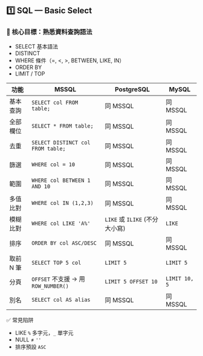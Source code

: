 ## 1️⃣ SQL — Basic Select

### 🎯 核心目標：熟悉資料查詢語法

- SELECT 基本語法
- DISTINCT
- WHERE 條件（=, <, >, BETWEEN, LIKE, IN）
- ORDER BY
- LIMIT / TOP

| 功能      | MSSQL                               | PostgreSQL                     | MySQL         |
| --------- | ----------------------------------- | ------------------------------ | ------------- |
| 基本查詢  | `SELECT col FROM table;`            | 同 MSSQL                       | 同 MSSQL      |
| 全部欄位  | `SELECT * FROM table;`              | 同 MSSQL                       | 同 MSSQL      |
| 去重      | `SELECT DISTINCT col FROM table;`   | 同 MSSQL                       | 同 MSSQL      |
| 篩選      | `WHERE col = 10`                    | 同 MSSQL                       | 同 MSSQL      |
| 範圍      | `WHERE col BETWEEN 1 AND 10`        | 同 MSSQL                       | 同 MSSQL      |
| 多值比對  | `WHERE col IN (1,2,3)`              | 同 MSSQL                       | 同 MSSQL      |
| 模糊比對  | `WHERE col LIKE 'A%'`               | `LIKE` 或 `ILIKE` (不分大小寫) | `LIKE`        |
| 排序      | `ORDER BY col ASC/DESC`             | 同 MSSQL                       | 同 MSSQL      |
| 取前 N 筆 | `SELECT TOP 5 col`                  | `LIMIT 5`                      | `LIMIT 5`     |
| 分頁      | `OFFSET` 不支援 → 用 `ROW_NUMBER()` | `LIMIT 5 OFFSET 10`            | `LIMIT 10, 5` |
| 別名      | `SELECT col AS alias`               | 同 MSSQL                       | 同 MSSQL      |

✅ 常見陷阱

- LIKE `%` 多字元，`_` 單字元
- NULL ≠ `''`
- 排序預設 `ASC`

